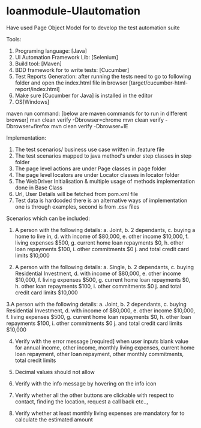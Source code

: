 # loanmodule-UIautomation

Have used Page Object Model for to develop the test automation suite

Tools:
1. Programing language: [Java]
2. UI Automation Framework Lib: [Selenium]
3. Build tool: [Maven]
4. BDD framework for to write tests: [Cucumber]
5. Test Reports Generation: after running the tests need to go to following folder and open the index.html file in browser [target/cucumber-html-report/index.html]
6. Make sure [Cucumber for Java] is installed in the editor
7. OS[Windows]


maven run command: [below are maven commands for to run in different browser]
mvn clean verify -Dbrowser=chrome
mvn clean verify -Dbrowser=firefox
mvn clean verify -Dbrowser=IE

Implementation:
1. The test scenarios/ business use case written in .feature file
2. The test scenarios mapped to java method's under step classes in step folder
3. The page level actions are under Page classes in page folder
4. The page level locators are under Locator classes in locator folder
5. The WebDriver Initialisation & multiple usage of methods implementation done in Base Class
6. Url, User Details will be fetched from pom.xml file 
7. Test data is hardcoded there is an alternative ways of implementation one is through examples, second is from .csv files

Scenarios which can be included: 
1. A person with the following details:
      a. Joint,
      b. 2 dependants,
      c. buying a home to live in,
      d. with income of $80,000,
      e. other income $10,000,
      f. living expenses $500,
      g. current home loan repayments $0,
      h. other loan repayments $100,
      i. other commitments $0
      j. and total credit card limits $10,000

2. A person with the following details:
      a. Single,
      b. 2 dependants,
      c. buying Residential Investment,
      d. with income of $80,000,
      e. other income $10,000,
      f. living expenses $500,
      g. current home loan repayments $0,
      h. other loan repayments $100,
      i. other commitments $0
      j. and total credit card limits $10,000

3.A person with the following details:
    a. Joint,
    b. 2 dependants,
    c. buying Residential Investment,
    d. with income of $80,000,
    e. other income $10,000,
    f. living expenses $500,
    g. current home loan repayments $0,
    h. other loan repayments $100,
    i. other commitments $0
    j. and total credit card limits $10,000 
 
4. Verify with the error message [required] when user inputs blank value for annual income, other income, monthly living expenses, current home loan repayment, other loan repayment, other monthly commitments, total credit limits 

5. Decimal values should not allow

6. Verify with the info message by hovering on the info icon

7. Verify whether all the other buttons are clickable with respect to contact, finding the location, request a call back etc.., 

8. Verify whether at least monthly living expenses are mandatory for to calculate the estimated amount